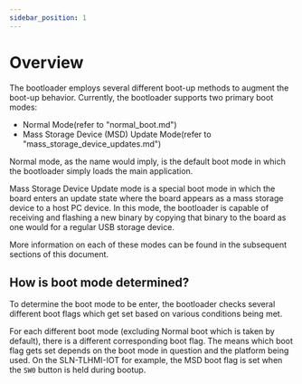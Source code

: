 ```yaml
---
sidebar_position: 1
---
```


# Overview

The bootloader employs several different boot-up methods to augment the boot-up behavior.
Currently, the bootloader supports two primary boot modes:

* Normal Mode(refer to "normal_boot.md")
* Mass Storage Device (MSD) Update Mode(refer to "mass_storage_device_updates.md")

Normal mode, as the name would imply, is the default boot mode in which the bootloader simply loads the main application.

Mass Storage Device Update mode is a special boot mode in which the board enters an update state where the board appears as a mass storage device to a host PC device.
In this mode, the bootloader is capable of receiving and flashing a new binary by copying that binary to the board as one would for a regular USB storage device.

More information on each of these modes can be found in the subsequent sections of this document.

## How is boot mode determined?

To determine the boot mode to be enter, the bootloader checks several different boot flags which get set based on various conditions being met.

For each different boot mode (excluding Normal boot which is taken by default), there is a different corresponding boot flag. The means which boot flag gets set depends on the boot mode in question and the platform being used. On the SLN-TLHMI-IOT for example, the MSD boot flag is set when the `SW0` button is held during bootup.
